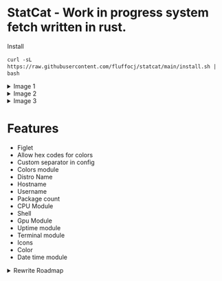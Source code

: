 # StatCat - Work in progress system fetch written in rust.

Install
```
curl -sL https://raw.githubusercontent.com/fluffocj/statcat/main/install.sh | bash
```


<details>
  <summary>Image 1</summary>
  
  ![Example](/images/image.png)
</details>

<details>
  <summary>Image 2</summary>
  
  ![Example](/images/image2.png)
</details>

<details>
  <summary>Image 3</summary>
  
  ![Example](/images/image3.png)
</details>



# Features
- Figlet
- Allow hex codes for colors
- Custom separator in config
- Colors module
- Distro Name
- Hostname
- Username
- Package count
- CPU Module
- Shell
- Gpu Module
- Uptime module
- Terminal module
- Icons
- Color
- Date time module



<details>
  <summary>Rewrite Roadmap</summary>

# Implemented
- Modules: OS, Hostname, CPU, Packages, Kernel,
Terminal, Uptime, Username, Shell, Desktop
- Config rework: Completely custom config, users decide exactly how it is printed.
- Figlet
- Custom ASCII

# To do
- Images
- Cache figlet
- Modules: Memory, Local IP, Media, Battery, Storage, GPU,
- Add bars to memory usage

# Other info
- Bordered decoration will no longer be an option, instead users will have to insert the border icons manually in the config. (This may change)


</details>

